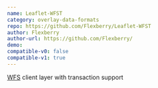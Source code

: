 ```yaml
---
name: Leaflet-WFST
category: overlay-data-formats
repo: https://github.com/Flexberry/Leaflet-WFST
author: Flexberry
author-url: https://github.com/Flexberry/
demo: 
compatible-v0: false
compatible-v1: true
---
```


<a href="http://www.opengeospatial.org/standards/wfs">WFS</a> client layer with transaction support
